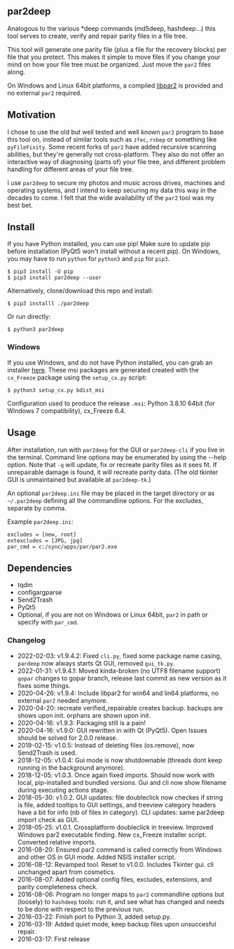 ## par2deep

Analogous to the various *deep commands (md5deep, hashdeep...) this tool serves to create, verify and repair parity files in a file tree.

This tool will generate one parity file (plus a file for the recovery blocks) per file that you protect. This makes it simple to move files if you change your mind on how your file tree must be organized. Just move the `par2` files along.

On Windows and Linux 64bit platforms, a compiled [libpar2](https://github.com/brenthuisman/libpar2) is provided and no external `par2` required.

## Motivation

I chose to use the old but well tested and well known `par2` program to base this tool on, instead of similar tools such as `zfec`, `rsbep` or something like `pyFileFixity`. Some recent forks of `par2` have added recursive scanning abilities, but they're generally not cross-platform. They also do not offer an interactive way of diagnosing (parts of) your file tree, and different problem handling for different areas of your file tree.

I use `par2deep` to secure my photos and music across drives, machines and operating systems, and I intend to keep securing my data this way in the decades to come. I felt that the wide availability of the `par2` tool was my best bet.

## Install

If you have Python installed, you can use pip! Make sure to update pip before installation (PyQt5 won't install without a recent pip). On Windows, you may have to run `python` for `python3` and `pip` for `pip3`.

    $ pip3 install -U pip
    $ pip3 install par2deep --user

Alternatively, clone/download this repo and install:

    $ pip3 installl ./par2deep

Or run directly:

    $ python3 par2deep

### Windows

If you use Windows, and do not have Python installed, you can grab an installer [here](https://github.com/brenthuisman/par2deep/releases). These msi packages are generated created with the `cx_Freeze` package using the `setup_cx.py` script:

    $ python3 setup_cx.py bdist_msi

Configuration used to produce the release `.msi`: Python 3.8.10 64bit (for Windows 7 compatibility), cx_Freeze 6.4.

## Usage

After installation, run with `par2deep` for the GUI or `par2deep-cli` if you live in the terminal. Command line options may be enumerated by using the --help option. Note that `-q` will update, fix or recreate parity files as it sees fit. If unrepairable damage is found, it will recreate parity data. (The old tkinter GUI is unmaintained but available at `par2deep-tk`.)

An optional `par2deep.ini` file may be placed in the target directory or as `~/.par2deep` defining all the commandline options. For the excludes, separate by comma.

Example `par2deep.ini`:

	excludes = [new, root]
	extexcludes = [JPG, jpg]
	par_cmd = c:/sync/apps/par/par2.exe

## Dependencies

 * tqdm
 * configargparse
 * Send2Trash
 * PyQt5
 * Optional, if you are not on Windows or Linux 64bit, `par2` in path or specify with `par_cmd`.

### Changelog

 * 2022-02-03: v1.9.4.2: Fixed `cli.py`, fixed some package name casing, `pardeep` now always starts Qt GUI, removed `gui_tk.py`.
 * 2022-01-31: v1.9.4.1: Moved kinda-broken (no UTF8 filename support) `gopar` changes to gopar branch, release last commit as new version as it fixes some things.
 * 2020-04-26: v1.9.4: Include libpar2 for win64 and lin64 platforms, no external `par2` needed anymore.
 * 2020-04-20: recreate verified_repairable creates backup. backups are shows upon init. orphans are shown upon init.
 * 2020-04-16: v1.9.3: Packaging still is a pain!
 * 2020-04-16: v1.9.0: GUI rewritten in with Qt (PyQt5). Open Issues should be solved for 2.0.0 release.
 * 2019-02-15: v1.0.5: Instead of deleting files (os.remove), now Send2Trash is used.
 * 2018-12-05: v1.0.4: Gui mode is now shutdownable (threads dont keep running in the background anymore).
 * 2018-12-05: v1.0.3. Once again fixed imports. Should now work with local, pip-installed and bundled versions. Gui and cli now show filename during executing actions stage.
 * 2018-05-30: v1.0.2. GUI updates: file doubleclick now checkes if string is file, added tooltips to GUI settings, and treeview category headers have a bit for info (nb of files in category). CLI updates: same par2deep import check as GUI.
 * 2018-05-25: v1.0.1. Crossplatform doubleclick in treeview. Improved Windows par2 executable finding. New cx_Freeze installer script. Converted relative imports.
 * 2016-08-20: Ensured par2 command is called correctly from Windows and other OS in GUI mode. Added NSIS installer script.
 * 2016-08-12: Revamped tool. Reset to v1.0.0. Includes Tkinter gui. cli unchanged apart from cosmetics.
 * 2016-08-07: Added optional config files, excludes, extensions, and parity completeness check.
 * 2016-08-06: Program no longer maps to `par2` commandline options but (loosely) to `hashdeep` tools: run it, and see what has changed and needs to be done with respect to the previous run.
 * 2016-03-22: Finish port to Python 3, added setup.py.
 * 2016-03-19: Added quiet mode, keep backup files upon unsuccesful repair.
 * 2016-03-17: First release
